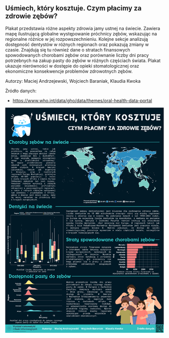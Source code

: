 ## Uśmiech, który kosztuje. Czym płacimy za zdrowie zębów?

Plakat przedstawia różne aspekty zdrowia jamy ustnej na świecie. Zawiera mapę ilustrującą globalne występowanie próchnicy zębów, wskazując na regionalne różnice w jej rozpowszechnieniu. Kolejne sekcje analizują dostępność dentystów w różnych regionach oraz pokazują zmiany w czasie. 
Znajdują się tu również dane o stratach finansowych spowodowanych chorobami zębów oraz porównanie liczby dni pracy potrzebnych na zakup pasty do zębów w różnych częściach świata. Plakat ukazuje nierówności w dostępie do opieki stomatologicznej oraz ekonomiczne konsekwencje problemów zdrowotnych zębów.

Autorzy: Maciej Andrzejewski, Wojciech Baraniak, Klaudia Kwoka

Żródło danych:
- https://www.who.int/data/gho/data/themes/oral-health-data-portal


<img src="Andrzejewski_Baraniak_Kwoka.png" align="center" width="600"/>

